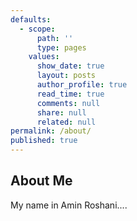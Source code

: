 ```yaml
---
defaults:
  - scope:
      path: ''
      type: pages
    values:
      show_date: true
      layout: posts
      author_profile: true
      read_time: true
      comments: null
      share: null
      related: null
permalink: /about/
published: true
---
```


## About Me

My name in Amin Roshani....
